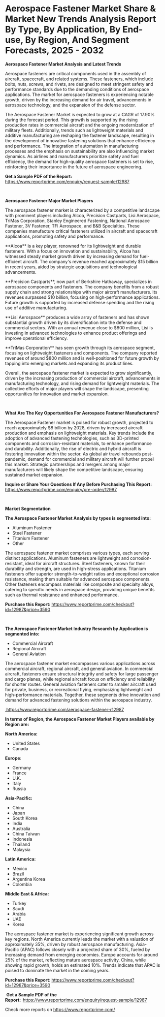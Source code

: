 <p><h1>Aerospace Fastener Market Share & Market New Trends Analysis Report By Type, By Application, By End-use, By Region, And Segment Forecasts, 2025 - 2032</h1></p><p><strong>Aerospace Fastener Market Analysis and Latest Trends</strong></p>
<p><p>Aerospace fasteners are critical components used in the assembly of aircraft, spacecraft, and related systems. These fasteners, which include bolts, nuts, screws, and rivets, are designed to meet stringent safety and performance standards due to the demanding conditions of aerospace applications. The market for aerospace fasteners is experiencing notable growth, driven by the increasing demand for air travel, advancements in aerospace technology, and the expansion of the defense sector.</p><p>The Aerospace Fastener Market is expected to grow at a CAGR of 17.90% during the forecast period. This growth is supported by the rising production rates in commercial aircraft and the ongoing modernization of military fleets. Additionally, trends such as lightweight materials and additive manufacturing are reshaping the fastener landscape, resulting in the development of innovative fastening solutions that enhance efficiency and performance. The integration of automation in manufacturing processes and the emphasis on sustainability are also influencing market dynamics. As airlines and manufacturers prioritize safety and fuel efficiency, the demand for high-quality aerospace fasteners is set to rise, reinforcing their importance in the future of aerospace engineering.</p></p>
<p><strong>Get a Sample PDF of the Report:&nbsp;</strong> <a href="https://www.reportprime.com/enquiry/request-sample/12987?utm_campaign=3523&utm_medium=2&utm_source=Github&utm_content=ia&utm_term=19032025&utm_id=aerospace-fastener">https://www.reportprime.com/enquiry/request-sample/12987</a></p>
<p>&nbsp;</p>
<p><strong>Aerospace Fastener Major Market Players</strong></p>
<p><p>The aerospace fastener market is characterized by a competitive landscape with prominent players including Alcoa, Precision Castparts, Lisi Aerospace, TriMas Corporation, Stanley Engineered Fastening, National Aerospace Fastener, 3V Fastener, TFI Aerospace, and B&B Specialties. These companies manufacture critical fasteners utilized in aircraft and spacecraft applications, promoting safety and performance.</p><p>**Alcoa** is a key player, renowned for its lightweight and durable fasteners. With a focus on innovation and sustainability, Alcoa has witnessed steady market growth driven by increasing demand for fuel-efficient aircraft. The company's revenue reached approximately $15 billion in recent years, aided by strategic acquisitions and technological advancements.</p><p>**Precision Castparts**, now part of Berkshire Hathaway, specializes in aerospace components and fasteners. The company benefits from a robust supply chain and strong relationships with major aircraft manufacturers. Its revenues surpassed $10 billion, focusing on high-performance applications. Future growth is supported by increased defense spending and the rising use of additive manufacturing.</p><p>**Lisi Aerospace** produces a wide array of fasteners and has shown substantial growth driven by its diversification into the defense and commercial sectors. With an annual revenue close to $800 million, Lisi is investing in advanced technologies to enhance product offerings and improve operational efficiency.</p><p>**TriMas Corporation** has seen growth through its aerospace segment, focusing on lightweight fasteners and components. The company reported revenues of around $800 million and is well-positioned for future growth by tapping into emerging markets and expanding its product lines.</p><p>Overall, the aerospace fastener market is expected to grow significantly, driven by the increasing production of commercial aircraft, advancements in manufacturing technology, and rising demand for lightweight materials. The collective efforts of major players will shape the landscape, presenting opportunities for innovation and market expansion.</p></p>
<p>&nbsp;</p>
<p><strong>What Are The Key Opportunities For Aerospace Fastener Manufacturers?</strong></p>
<p><p>The Aerospace Fastener market is poised for robust growth, projected to reach approximately $8 billion by 2028, driven by increased aircraft production and emphasis on lightweight materials. Key trends include the adoption of advanced fastening technologies, such as 3D-printed components and corrosion-resistant materials, to enhance performance and durability. Additionally, the rise of electric and hybrid aircraft is fostering innovation within the sector. As global air travel rebounds post-pandemic, demand for commercial and military aircraft will further propel this market. Strategic partnerships and mergers among major manufacturers will likely shape the competitive landscape, ensuring sustained market expansion.</p></p>
<p><strong>Inquire or Share Your Questions If Any Before Purchasing This Report:</strong> <a href="https://www.reportprime.com/enquiry/pre-order/12987?utm_campaign=3523&utm_medium=2&utm_source=Github&utm_content=ia&utm_term=19032025&utm_id=aerospace-fastener">https://www.reportprime.com/enquiry/pre-order/12987</a></p>
<p>&nbsp;</p>
<p><strong>Market Segmentation</strong></p>
<p><strong>The Aerospace Fastener Market Analysis by types is segmented into:</strong></p>
<p><ul><li>Aluminum Fastener</li><li>Steel Fastener</li><li>Titanium Fastener</li><li>Other</li></ul></p>
<p><p>The aerospace fastener market comprises various types, each serving distinct applications. Aluminum fasteners are lightweight and corrosion-resistant, ideal for aircraft structures. Steel fasteners, known for their durability and strength, are used in high-stress applications. Titanium fasteners offer superior strength-to-weight ratios and exceptional corrosion resistance, making them suitable for advanced aerospace components. Other fasteners encompass materials like composite and specialty alloys, catering to specific needs in aerospace design, providing unique benefits such as thermal resistance and enhanced performance.</p></p>
<p><strong>Purchase this Report:&nbsp;</strong><a href="https://www.reportprime.com/checkout?id=12987&price=3590&utm_campaign=3523&utm_medium=2&utm_source=Github&utm_content=ia&utm_term=19032025&utm_id=aerospace-fastener">https://www.reportprime.com/checkout?id=12987&price=3590</a></p>
<p>&nbsp;</p>
<p><strong>The Aerospace Fastener Market Industry Research by Application is segmented into:</strong></p>
<p><ul><li>Commercial Aircraft</li><li>Regional Aircraft</li><li>General Aviation</li></ul></p>
<p><p>The aerospace fastener market encompasses various applications across commercial aircraft, regional aircraft, and general aviation. In commercial aircraft, fasteners ensure structural integrity and safety for large passenger and cargo planes, while regional aircraft focus on efficiency and reliability for shorter routes. General aviation fasteners cater to smaller aircraft used for private, business, or recreational flying, emphasizing lightweight and high-performance materials. Together, these segments drive innovation and demand for advanced fastening solutions within the aerospace industry.</p></p>
<p><a href="https://www.reportprime.com/aerospace-fastener-r12987?utm_campaign=3523&utm_medium=2&utm_source=Github&utm_content=ia&utm_term=19032025&utm_id=aerospace-fastener">&nbsp;https://www.reportprime.com/aerospace-fastener-r12987</a></p>
<p><strong>In terms of Region, the Aerospace Fastener Market Players available by Region are:</strong></p>
<p>
    <p> <strong> North America: </strong>
        <ul>
            <li>United States</li>
            <li>Canada</li>
        </ul>
        </p> 
    <p> <strong> Europe: </strong>
        <ul>
            <li>Germany</li>
            <li>France</li>
            <li>U.K.</li>
            <li>Italy</li>
            <li>Russia</li>
        </ul>
        </p> 
    <p> <strong> Asia-Pacific: </strong>
        <ul>
            <li>China</li>
            <li>Japan</li>
            <li>South Korea</li>
            <li>India</li>
            <li>Australia</li>
            <li>China Taiwan</li>
            <li>Indonesia</li>
            <li>Thailand</li>
            <li>Malaysia</li>
        </ul>
        </p> 
    <p> <strong> Latin America: </strong>
        <ul>
            <li>Mexico</li>
            <li>Brazil</li>
            <li>Argentina Korea</li>
            <li>Colombia</li>
        </ul>
        </p> 
    <p> <strong> Middle East & Africa: </strong>
        <ul>
            <li>Turkey</li>
            <li>Saudi</li>
            <li>Arabia</li>
            <li>UAE</li>
            <li>Korea</li>
        </ul>
    </p>
    </p>
<p><p>The aerospace fastener market is experiencing significant growth across key regions. North America currently leads the market with a valuation of approximately 35%, driven by robust aerospace manufacturing. Asia-Pacific (APAC) follows closely with a projected share of 30%, fueled by increasing demand from emerging economies. Europe accounts for around 25% of the market, reflecting mature aerospace activity. China, while showing rapid growth, holds an estimated 10%. Trends indicate that APAC is poised to dominate the market in the coming years.</p></p>
<p><strong>Purchase this Report: </strong><a href="https://www.reportprime.com/checkout?id=12987&price=3590&utm_campaign=3523&utm_medium=2&utm_source=Github&utm_content=ia&utm_term=19032025&utm_id=aerospace-fastener">https://www.reportprime.com/checkout?id=12987&price=3590</a></p>
<p>&nbsp;<strong>Get a Sample PDF of the Report:&nbsp;&nbsp;</strong><a href="https://www.reportprime.com/enquiry/request-sample/12987?utm_campaign=3523&utm_medium=2&utm_source=Github&utm_content=ia&utm_term=19032025&utm_id=aerospace-fastener">https://www.reportprime.com/enquiry/request-sample/12987</a></p>
<p><strong></strong></p>
<p>Check more reports on <a href="https://www.reportprime.com/?utm_campaign=3523&utm_medium=2&utm_source=Github&utm_content=ia&utm_term=19032025&utm_id=aerospace-fastener">https://www.reportprime.com/</a></p>